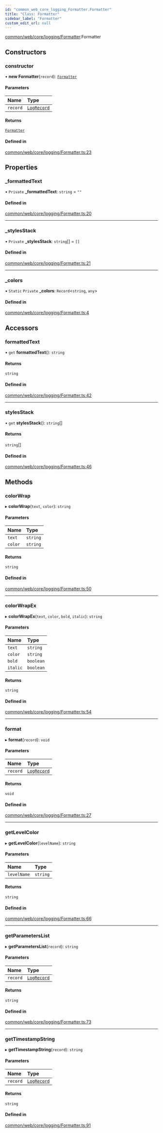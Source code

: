 ```yaml
---
id: "common_web_core_logging_Formatter.Formatter"
title: "Class: Formatter"
sidebar_label: "Formatter"
custom_edit_url: null
---
```


[common/web/core/logging/Formatter](../modules/common_web_core_logging_Formatter.md).Formatter

## Constructors

### constructor

• **new Formatter**(`record`): [`Formatter`](common_web_core_logging_Formatter.Formatter.md)

#### Parameters

| Name | Type |
| :------ | :------ |
| `record` | [`LogRecord`](common_web_core_logging_LogRecord.LogRecord.md) |

#### Returns

[`Formatter`](common_web_core_logging_Formatter.Formatter.md)

#### Defined in

[common/web/core/logging/Formatter.ts:23](https://github.com/Soroush9978/rds-ng/blob/3365237/src/common/web/core/logging/Formatter.ts#L23)

## Properties

### \_formattedText

• `Private` **\_formattedText**: `string` = `""`

#### Defined in

[common/web/core/logging/Formatter.ts:20](https://github.com/Soroush9978/rds-ng/blob/3365237/src/common/web/core/logging/Formatter.ts#L20)

___

### \_stylesStack

• `Private` **\_stylesStack**: `string`[] = `[]`

#### Defined in

[common/web/core/logging/Formatter.ts:21](https://github.com/Soroush9978/rds-ng/blob/3365237/src/common/web/core/logging/Formatter.ts#L21)

___

### \_colors

▪ `Static` `Private` **\_colors**: `Record`<`string`, `any`\>

#### Defined in

[common/web/core/logging/Formatter.ts:4](https://github.com/Soroush9978/rds-ng/blob/3365237/src/common/web/core/logging/Formatter.ts#L4)

## Accessors

### formattedText

• `get` **formattedText**(): `string`

#### Returns

`string`

#### Defined in

[common/web/core/logging/Formatter.ts:42](https://github.com/Soroush9978/rds-ng/blob/3365237/src/common/web/core/logging/Formatter.ts#L42)

___

### stylesStack

• `get` **stylesStack**(): `string`[]

#### Returns

`string`[]

#### Defined in

[common/web/core/logging/Formatter.ts:46](https://github.com/Soroush9978/rds-ng/blob/3365237/src/common/web/core/logging/Formatter.ts#L46)

## Methods

### colorWrap

▸ **colorWrap**(`text`, `color`): `string`

#### Parameters

| Name | Type |
| :------ | :------ |
| `text` | `string` |
| `color` | `string` |

#### Returns

`string`

#### Defined in

[common/web/core/logging/Formatter.ts:50](https://github.com/Soroush9978/rds-ng/blob/3365237/src/common/web/core/logging/Formatter.ts#L50)

___

### colorWrapEx

▸ **colorWrapEx**(`text`, `color`, `bold`, `italic`): `string`

#### Parameters

| Name | Type |
| :------ | :------ |
| `text` | `string` |
| `color` | `string` |
| `bold` | `boolean` |
| `italic` | `boolean` |

#### Returns

`string`

#### Defined in

[common/web/core/logging/Formatter.ts:54](https://github.com/Soroush9978/rds-ng/blob/3365237/src/common/web/core/logging/Formatter.ts#L54)

___

### format

▸ **format**(`record`): `void`

#### Parameters

| Name | Type |
| :------ | :------ |
| `record` | [`LogRecord`](common_web_core_logging_LogRecord.LogRecord.md) |

#### Returns

`void`

#### Defined in

[common/web/core/logging/Formatter.ts:27](https://github.com/Soroush9978/rds-ng/blob/3365237/src/common/web/core/logging/Formatter.ts#L27)

___

### getLevelColor

▸ **getLevelColor**(`levelName`): `string`

#### Parameters

| Name | Type |
| :------ | :------ |
| `levelName` | `string` |

#### Returns

`string`

#### Defined in

[common/web/core/logging/Formatter.ts:66](https://github.com/Soroush9978/rds-ng/blob/3365237/src/common/web/core/logging/Formatter.ts#L66)

___

### getParametersList

▸ **getParametersList**(`record`): `string`

#### Parameters

| Name | Type |
| :------ | :------ |
| `record` | [`LogRecord`](common_web_core_logging_LogRecord.LogRecord.md) |

#### Returns

`string`

#### Defined in

[common/web/core/logging/Formatter.ts:73](https://github.com/Soroush9978/rds-ng/blob/3365237/src/common/web/core/logging/Formatter.ts#L73)

___

### getTimestampString

▸ **getTimestampString**(`record`): `string`

#### Parameters

| Name | Type |
| :------ | :------ |
| `record` | [`LogRecord`](common_web_core_logging_LogRecord.LogRecord.md) |

#### Returns

`string`

#### Defined in

[common/web/core/logging/Formatter.ts:91](https://github.com/Soroush9978/rds-ng/blob/3365237/src/common/web/core/logging/Formatter.ts#L91)
